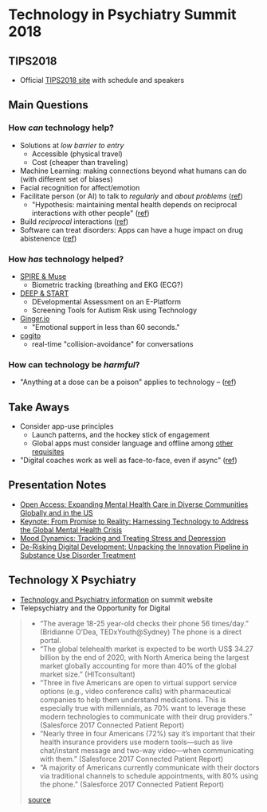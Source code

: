 # Technology in Psychiatry Summit 2018

## TIPS2018

- Official [TIPS2018 site](https://www.mcleanhospital.org/technology-psychiatry-summit) with schedule and speakers


## Main Questions

### How *can* technology help?

- Solutions at *low barrier to entry*
    - Accessible (physical travel)
    - Cost (cheaper than traveling)
- Machine Learning: making connections beyond what humans can do (with different set of biases)
- Facial recognition for affect/emotion
- Facilitate person (or AI) to talk to *regularly* and *about problems* ([ref](./mood-dynamics.md#take-aways))
    - "Hypothesis: maintaining mental health depends on reciprocal interactions with other people" ([ref](./mood-dynamics.md#take-aways))
- Build *reciprocal* interactions ([ref](./mood-dynamics.md#take-aways))
- Software can treat disorders: Apps can have a huge impact on drug abistenence ([ref](./derisking-digital-development.md#development-and-evaluation-of-a-novel-digital-therapeutic))

### How *has* technology helped?

- [SPIRE & Muse](./open-access.md#apps)
    - Biometric tracking (breathing and EKG (ECG?)
- [DEEP & START](./open-access.md#sangath-digital-mental-health-projects)
    - DEvelopmental Assessment on an E-Platform
    - Screening Tools for Autism Risk using Technology
- [Ginger.io](./mood-dynamics.md#apps)
    - "Emotional support in less than 60 seconds."
- [cogito](./mood-dynamics.md#apps)
    - real-time "collision-avoidance" for conversations


### How can technology be *harmful*?

- "Anything at a dose can be a poison" applies to technology – ([ref](./from-promise-to-reality.md))



## Take Aways

- Consider app-use principles
    - Launch patterns, and the hockey stick of engagement
    - Global apps must consider language and offline among [other requisites](./open-access.md#app-requisits-for-global-impact)
- "Digital coaches work as well as face-to-face, even if async" ([ref](./open-access.md#panel-discussion))



## Presentation Notes

- [Open Access: Expanding Mental Health Care in Diverse Communities Globally and in the US](./open-access.md)
- [Keynote: From Promise to Reality: Harnessing Technology to Address the Global Mental Health Crisis](./from-promise-to-reality.md)
- [Mood Dynamics: Tracking and Treating Stress and Depression](./mood-dynamics.md)
- [De-Risking Digital Development: Unpacking the Innovation Pipeline in Substance Use Disorder Treatment](./derisking-digital-development.md)


## Technology X Psychiatry

- [Technology and Psychiatry information](https://www.mcleanhospital.org/technology-psychiatry-summit#technology-psychiatry) on summit website
- Telepsychiatry and the Opportunity for Digital
> - “The average 18-25 year-old checks their phone 56 times/day.” (Bridianne O’Dea, TEDxYouth@Sydney) The phone is a direct portal.
> - “The global telehealth market is expected to be worth US$ 34.27 billion by the end of 2020, with North America being the largest market globally accounting for more than 40% of the global market size.” (HITconsultant)
> - “Three in five Americans are open to virtual support service options (e.g., video conference calls) with pharmaceutical companies to help them understand medications. This is especially true with millennials, as 70% want to leverage these modern technologies to communicate with their drug providers.” (Salesforce 2017 Connected Patient Report)
> - “Nearly three in four Americans (72%) say it’s important that their health insurance providers use modern tools—such as live chat/instant message and two-way video—when communicating with them.” (Salesforce 2017 Connected Patient Report)
> - “A majority of Americans currently communicate with their doctors via traditional channels to schedule appointments, with 80% using the phone.” (Salesforce 2017 Connected Patient Report)
> 
> [source](https://www.mcleanhospital.org/technology-psychiatry-summit#technology-psychiatry)